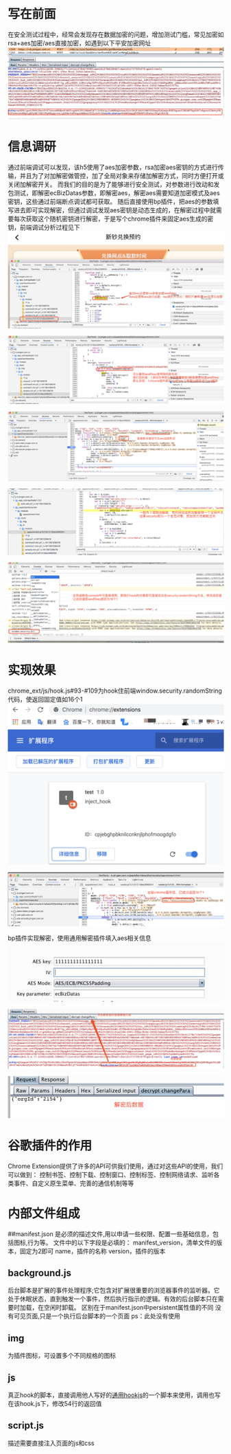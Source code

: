 # 写在前面
在安全测试过程中，经常会发现存在数据加密的问题，增加测试门槛，常见加密如rsa+aes加密/aes直接加密，如遇到以下平安加密网址
![参数加密](./example_img/参数加密.jpg "参数加密")
# 信息调研
通过前端调试可以发现，该h5使用了aes加密参数，rsa加密aes密钥的方式进行传输，并且为了对加解密做管控，加了全局对象来存储加解密方式，同时方便打开或关闭加解密开关。
而我们的目的是为了能够进行安全测试，对参数进行改动和发包测试，即解密ecBizDatas参数，即解密aes，解密aes需要知道加密模式及aes密钥，这些通过前端断点调试都可获取。
随后直接使用bp插件，把aes的参数填写进去即可实现解密，但通过调试发现aes密钥是动态生成的，在解密过程中就需要每次获取这个随机密钥进行解密，于是写个chrome插件来固定aes生成的密钥，前端调试分析过程见下
![前端调试1](./example_img/前端调试1.jpg "前端调试1")

![前端调试2](./example_img/前端调试2.png "前端调试2")

![前端调试3](./example_img/前端调试3.png "前端调试3")

![前端调试4](./example_img/前端调试4.png "前端调试4")

![前端调试5](./example_img/前端调试5.png "前端调试5")

# 实现效果
chrome_ext/js/hook.js#93-#109为hook住前端window.security.randomString代码，使返回固定值如16个1
![加载chrome插件](./example_img/加载chrome插件.png "加载chrome插件")

![hook返回16个1](./example_img/hook返回16个1.png "hook返回16个1")

bp插件实现解密，使用通用解密插件填入aes相关信息
![bp解密插件](./example_img/bp解密插件.jpg "bp解密插件")

![解密前](./example_img/解密前.png "解密前")

![解密后](./example_img/解密后.png "解密后")

# 谷歌插件的作用
Chrome Extension提供了许多的API可供我们使用，通过对这些API的使用，我们可以做到：
控制书签、控制下载、控制窗口、控制标签、控制网络请求、监听各类事件、自定义原生菜单、完善的通信机制等等
# 内部文件组成
##manifest.json
是必须的描述文件,用以申请一些权限、配置一些基础信息，包括图标,行为等。
文件中的以下字段是必填的：
manifest_version，清单文件的版本，固定为2即可
name，插件的名称
version，插件的版本

## background.js
后台脚本是扩展的事件处理程序;它包含对扩展很重要的浏览器事件的监听器。它处于休眠状态，直到触发一个事件，然后执行指示的逻辑。有效的后台脚本只在需要时加载，在空闲时卸载。 区别在于manifest.json中persistent属性值的不同
没有可见页面,只是一个执行后台脚本的一个页面
ps：此处没有使用

## img
为插件图标，可设置多个不同规格的图标

## js
真正hook的脚本，直接调用他人写好的[通用hookjs](https://github.com/pnigos/hookjs)的一个脚本来使用，调用也写在该hook.js下，修改54行的返回值

## script.js
描述需要直接注入页面的js和css



